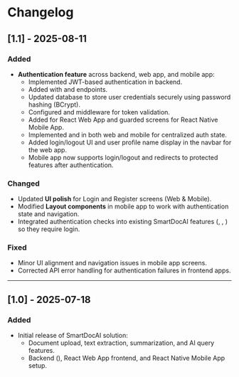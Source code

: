 # Changelog

## [1.1] - 2025-08-11

### Added
- **Authentication feature** across backend, web app, and mobile app:
  - Implemented JWT-based authentication in  backend.
  - Added  with  and  endpoints.
  - Updated database to store user credentials securely using password hashing (BCrypt).
  - Configured  and middleware for token validation.
  - Added  for React Web App and guarded screens for React Native Mobile App.
  - Implemented  and  in both web and mobile for centralized auth state.
  - Added login/logout UI and user profile name display in the navbar for the web app.
  - Mobile app now supports login/logout and redirects to protected features after authentication.

### Changed
- Updated **UI polish** for Login and Register screens (Web & Mobile).
- Modified **Layout components** in mobile app to work with authentication state and navigation.
- Integrated authentication checks into existing SmartDocAI features (, , ) so they require login.

### Fixed
- Minor UI alignment and navigation issues in mobile app screens.
- Corrected API error handling for authentication failures in frontend apps.

---

## [1.0] - 2025-07-18

### Added
- Initial release of SmartDocAI solution:
  - Document upload, text extraction, summarization, and AI query features.
  - Backend (), React Web App frontend, and React Native Mobile App setup.

